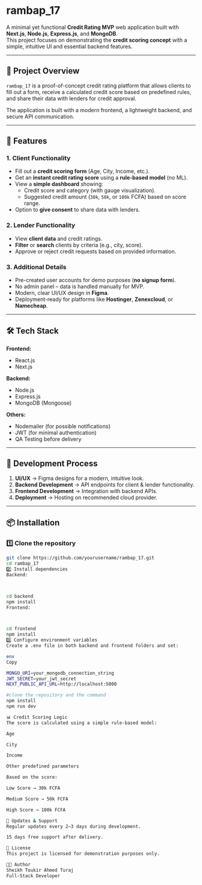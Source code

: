 # rambap_17

A minimal yet functional **Credit Rating MVP** web application built with **Next.js**, **Node.js**, **Express.js**, and **MongoDB**.  
This project focuses on demonstrating the **credit scoring concept** with a simple, intuitive UI and essential backend features.

---

## 📌 Project Overview
`rambap_17` is a proof-of-concept credit rating platform that allows clients to fill out a form, receive a calculated credit score based on predefined rules, and share their data with lenders for credit approval.

The application is built with a modern frontend, a lightweight backend, and secure API communication.

---

## 🚀 Features

### 1. Client Functionality
- Fill out a **credit scoring form** (Age, City, Income, etc.).
- Get an **instant credit rating score** using a **rule-based model** (no ML).
- View a **simple dashboard** showing:
  - Credit score and category (with gauge visualization).
  - Suggested credit amount (`30k`, `50k`, or `100k` FCFA) based on score range.
- Option to **give consent** to share data with lenders.

### 2. Lender Functionality
- View **client data** and credit ratings.
- **Filter** or **search** clients by criteria (e.g., city, score).
- Approve or reject credit requests based on provided information.

### 3. Additional Details
- Pre-created user accounts for demo purposes (**no signup form**).
- No admin panel – data is handled manually for MVP.
- Modern, clear UI/UX design in **Figma**.
- Deployment-ready for platforms like **Hostinger**, **Zenexcloud**, or **Namecheap**.

---

## 🛠 Tech Stack

**Frontend:**
- React.js
- Next.js

**Backend:**
- Node.js
- Express.js
- MongoDB (Mongoose)

**Others:**
- Nodemailer (for possible notifications)
- JWT (for minimal authentication)
- QA Testing before delivery

---

## 📂 Development Process

1. **UI/UX** → Figma designs for a modern, intuitive look.
2. **Backend Development** → API endpoints for client & lender functionality.
3. **Frontend Development** → Integration with backend APIs.
4. **Deployment** → Hosting on recommended cloud provider.

---

## 📦 Installation

### 1️⃣ Clone the repository
```bash
git clone https://github.com/yourusername/rambap_17.git
cd rambap_17
2️⃣ Install dependencies
Backend:



cd backend
npm install
Frontend:



cd frontend
npm install
3️⃣ Configure environment variables
Create a .env file in both backend and frontend folders and set:

env
Copy

MONGO_URI=your_mongodb_connection_string
JWT_SECRET=your_jwt_secret
NEXT_PUBLIC_API_URL=http://localhost:5000

#clone the repository and the command
npm install
npm run dev

📊 Credit Scoring Logic
The score is calculated using a simple rule-based model:

Age

City

Income

Other predefined parameters

Based on the score:

Low Score → 30k FCFA

Medium Score → 50k FCFA

High Score → 100k FCFA

📅 Updates & Support
Regular updates every 2–3 days during development.

15 days free support after delivery.

📜 License
This project is licensed for demonstration purposes only.

👨‍💻 Author
Sheikh Toukir Ahmed Turaj
Full-Stack Developer
